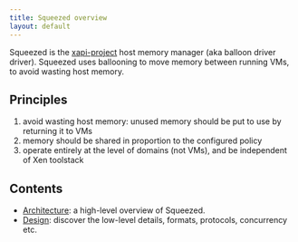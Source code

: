 ```yaml
---
title: Squeezed overview
layout: default
---
```


Squeezed is the [xapi-project](http://github.com/xapi-project) host
memory manager (aka balloon driver driver). Squeezed uses ballooning
to move memory between running VMs, to avoid wasting host memory.

Principles
----------

1. avoid wasting host memory: unused memory should be put to use by returning
   it to VMs
2. memory should be shared in proportion to the configured policy
3. operate entirely at the level of domains (not VMs), and be independent of
   Xen toolstack

Contents
--------
- [Architecture](architecture/README.md): a high-level overview of Squeezed.
- [Design](design/README.md): discover the low-level details, formats, protocols,
  concurrency etc.

